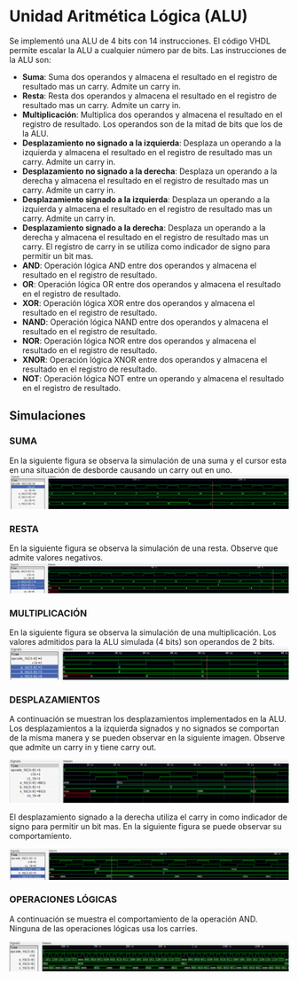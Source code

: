 # Unidad Aritmética Lógica (ALU)

Se implementó una ALU de 4 bits con 14 instrucciones. El código VHDL permite escalar la ALU a cualquier número par de bits.
Las instrucciones de la ALU son:
- **Suma**: Suma dos operandos y almacena el resultado en el registro de resultado mas un carry. Admite un carry in.
- **Resta**: Resta dos operandos y almacena el resultado en el registro de resultado mas un carry. Admite un carry in.
- **Multiplicación**: Multiplica dos operandos y almacena el resultado en el registro de resultado. Los operandos son de la mitad de bits que los de la ALU.
- **Desplazamiento no signado a la izquierda**: Desplaza un operando a la izquierda y almacena el resultado en el registro de resultado mas un carry. Admite un carry in.
- **Desplazamiento no signado a la derecha**: Desplaza un operando a la derecha y almacena el resultado en el registro de resultado mas un carry. Admite un carry in.
- **Desplazamiento signado a la izquierda**: Desplaza un operando a la izquierda y almacena el resultado en el registro de resultado mas un carry. Admite un carry in.
- **Desplazamiento signado a la derecha**: Desplaza un operando a la derecha y almacena el resultado en el registro de resultado mas un carry. El registro de carry in se utiliza como indicador de signo para permitir un bit mas.
- **AND**: Operación lógica AND entre dos operandos y almacena el resultado en el registro de resultado.
- **OR**: Operación lógica OR entre dos operandos y almacena el resultado en el registro de resultado.
- **XOR**: Operación lógica XOR entre dos operandos y almacena el resultado en el registro de resultado.
- **NAND**: Operación lógica NAND entre dos operandos y almacena el resultado en el registro de resultado.
- **NOR**: Operación lógica NOR entre dos operandos y almacena el resultado en el registro de resultado.
- **XNOR**: Operación lógica XNOR entre dos operandos y almacena el resultado en el registro de resultado.
- **NOT**: Operación lógica NOT entre un operando y almacena el resultado en el registro de resultado.


## Simulaciones

### SUMA
En la siguiente figura se observa la simulación de una suma y el cursor esta en una situación de desborde causando un carry out en uno.
![alt text](Figuras/SumadorSimulacion.png)

### RESTA
En la siguiente figura se observa la simulación de una resta. Observe que admite valores negativos.
![alt text](Figuras/RestadorSimulacion.png)

### MULTIPLICACIÓN
En la siguiente figura se observa la simulación de una multiplicación. Los valores admitidos para la ALU simulada (4 bits) son operandos de 2 bits.
![alt text](Figuras/MultiplicadorSimulacion.png)

### DESPLAZAMIENTOS
A continuación se muestran los desplazamientos implementados en la ALU. Los desplazamientos a la izquierda signados y no signados se comportan de la misma manera y se pueden observar en la siguiente imagen. Observe que admite un carry in y tiene carry out.

![alt text](Figuras/UnsignedLeftShifter.png)

El desplazamiento signado a la derecha utiliza el carry in como indicador de signo para permitir un bit mas. En la siguiente figura se puede observar su comportamiento.

![alt text](Figuras/SignedRigthShifter.png)

### OPERACIONES LÓGICAS

A continuación se muestra el comportamiento de la operación AND. Ninguna de las operaciones lógicas usa los carries.

![alt text](Figuras/AndOperatorSimulation.png)